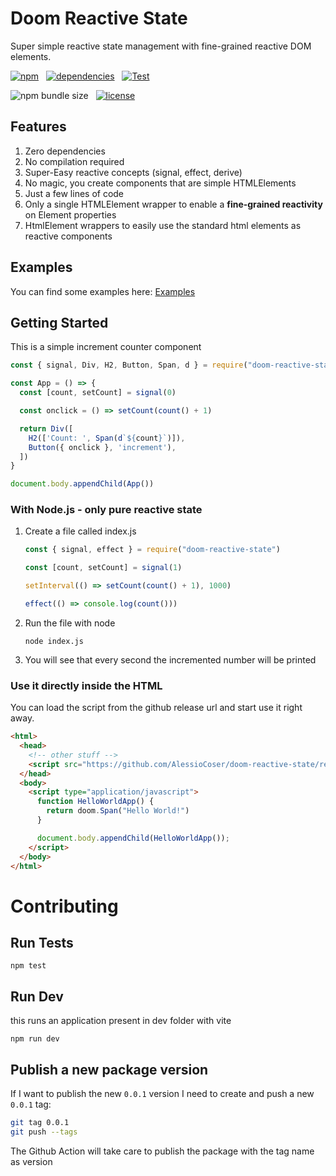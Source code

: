 # Doom Reactive State

Super simple reactive state management with fine-grained reactive DOM elements.

[![npm](https://img.shields.io/npm/v/doom-reactive-state?color=44CC11)](https://www.npmjs.com/package/doom-reactive-state)
&nbsp;
[![dependencies](https://img.shields.io/badge/dependencies-0-blue.svg?colorB=44CC11)](https://www.npmjs.com/package/doom-reactive-state?activeTab=dependencies)
&nbsp;
[![Test](https://github.com/AlessioCoser/doom-state-js/actions/workflows/test.yml/badge.svg)](https://github.com/AlessioCoser/doom-state-js/actions/workflows/test.yml)

![npm bundle size](https://img.shields.io/bundlephobia/minzip/doom-reactive-state)
&nbsp;
[![license](https://img.shields.io/badge/license-MIT-blue.svg?colorB=007EC6)](https://spdx.org/licenses/MIT)

## Features
1. Zero dependencies
2. No compilation required
3. Super-Easy reactive concepts (signal, effect, derive)
4. No magic, you create components that are simple HTMLElements
5. Just a few lines of code
6. Only a single HTMLElement wrapper to enable a **fine-grained reactivity** on Element properties
7. HtmlElement wrappers to easily use the standard html elements as reactive components

## Examples
You can find some examples here: [Examples](https://github.com/AlessioCoser/doom-reactive-state/tree/master/examples)

## Getting Started

This is a simple increment counter component
```javascript
const { signal, Div, H2, Button, Span, d } = require("doom-reactive-state")

const App = () => {
  const [count, setCount] = signal(0)

  const onclick = () => setCount(count() + 1)

  return Div([
    H2(['Count: ', Span(d`${count}`)]),
    Button({ onclick }, 'increment'),
  ])
}

document.body.appendChild(App())
```

### With Node.js - only pure reactive state

1. Create a file called index.js
    ```javascript
    const { signal, effect } = require("doom-reactive-state")

    const [count, setCount] = signal(1)

    setInterval(() => setCount(count() + 1), 1000)

    effect(() => console.log(count()))
    ```
2. Run the file with node
    ```
    node index.js
    ```
3. You will see that every second the incremented number will be printed


### Use it directly inside the HTML
You can load the script from the github release url and start use it right away.
```html
<html>
  <head>
    <!-- other stuff -->
    <script src="https://github.com/AlessioCoser/doom-reactive-state/releases/download/1.1.0/doom-reactive-state.global.js"></script>
  </head>
  <body>
    <script type="application/javascript">
      function HelloWorldApp() {
        return doom.Span("Hello World!")
      }

      document.body.appendChild(HelloWorldApp());
    </script>
  </body>
</html>
```

# Contributing

## Run Tests
```
npm test
```

## Run Dev
this runs an application present in dev folder with vite
```
npm run dev
```

## Publish a new package version
If I want to publish the new `0.0.1` version I need to create and push a new `0.0.1` tag:
```bash
git tag 0.0.1
git push --tags
```
The Github Action will take care to publish the package with the tag name as version
